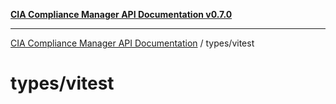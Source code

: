 [**CIA Compliance Manager API Documentation v0.7.0**](../../README.md)

***

[CIA Compliance Manager API Documentation](../../modules.md) / types/vitest

# types/vitest
